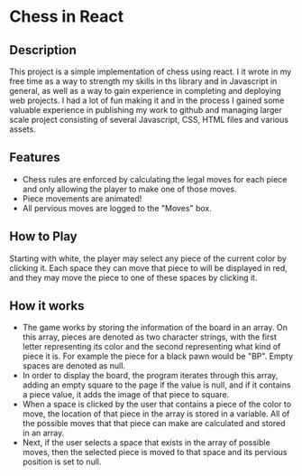 # Chess in React

## Description
This project is a simple implementation of chess using react. I it wrote in my free time as a way to strength my skills in ths library and in Javascript in general, as well as a way to gain experience in completing and deploying web projects. I had a lot of fun making it and in the process I gained some valuable experience in publishing my work to github and managing larger scale project consisting of several Javascript, CSS, HTML files and various assets.

## Features
* Chess rules are enforced by calculating the legal moves for each piece and only allowing the player to make one of those moves.
* Piece movements are animated!
* All pervious moves are logged to the "Moves" box.

## How to Play
Starting with white, the player may select any piece of the current color by clicking it. Each space they can move that piece to will be displayed in red, and they may move the piece to one of these spaces by clicking it. 

## How it works
* The game works by storing the information of the board in an array. On this array, pieces are denoted as two character strings, with the first letter representing its color and the second representing what kind of piece it is. For example the piece for a black pawn would be "BP". Empty spaces are denoted as null.
* In order to display the board, the program iterates through this array, adding an empty square to the page if the value is null, and if it contains a piece value, it adds the image of that piece to square.
* When a space is clicked by the user that contains a piece of the color to move, the location of that piece in the array is stored in a variable. All of the possible moves that that piece can make are calculated and stored in an array.
* Next, if the user selects a space that exists in the array of possible moves, then the selected piece is moved to that space and its pervious position is set to null. 